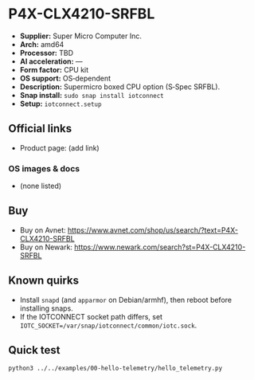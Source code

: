 # P4X-CLX4210-SRFBL

- **Supplier:** Super Micro Computer  Inc.
- **Arch:** amd64
- **Processor:** TBD
- **AI acceleration:** —
- **Form factor:** CPU kit
- **OS support:** OS‑dependent
- **Description:** Supermicro boxed CPU option (S‑Spec SRFBL).
- **Snap install:** `sudo snap install iotconnect`
- **Setup:** `iotconnect.setup`

## Official links
- Product page: (add link)

### OS images & docs
- (none listed)

## Buy
- Buy on Avnet: https://www.avnet.com/shop/us/search/?text=P4X-CLX4210-SRFBL
- Buy on Newark: https://www.newark.com/search?st=P4X-CLX4210-SRFBL

## Known quirks
- Install `snapd` (and `apparmor` on Debian/armhf), then reboot before installing snaps.
- If the IOTCONNECT socket path differs, set `IOTC_SOCKET=/var/snap/iotconnect/common/iotc.sock`.

## Quick test
```bash
python3 ../../examples/00-hello-telemetry/hello_telemetry.py
```
